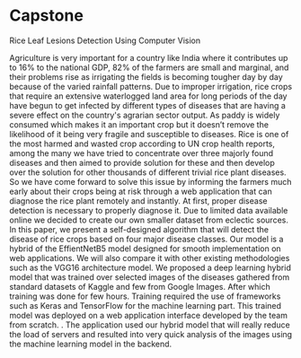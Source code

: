 # Capstone
Rice Leaf Lesions Detection Using Computer Vision

Agriculture is very important for a country like India where it 
contributes up to 16% to the national GDP, 82% of the farmers 
are small and marginal, and their problems rise as irrigating 
the fields is becoming tougher day by day because of the varied 
rainfall patterns. Due to improper irrigation, rice crops that 
require an extensive waterlogged land area for long periods of 
the day have begun to get infected by different types of diseases 
that are having a severe effect on the country's agrarian sector 
output. As paddy is widely consumed which makes it an important 
crop but it doesn’t remove the likelihood of it being very fragile 
and susceptible to diseases. Rice is one of the most harmed and 
wasted crop according to UN crop health reports, among the many 
we have tried to concentrate over three majorly found diseases and 
then aimed to provide solution for these and then develop over the 
solution for other thousands of different trivial rice plant diseases. 
So we have come forward to solve this issue by informing the farmers 
much early about their crops being at risk through a web application 
that can diagnose the rice plant remotely and instantly. At first, 
proper disease detection is necessary to properly diagnose it. 
Due to limited data available online we decided to create our own 
smaller dataset from eclectic sources. In this paper, we present a 
self-designed algorithm that will detect the disease of rice crops 
based on four major disease classes. Our model is a hybrid of the 
EffientNetB5 model designed for smooth implementation on web applications. 
We will also compare it with other existing methodologies such as the 
VGG16 architecture model. We proposed a deep learning hybrid model that 
was trained over selected images of the diseases gathered from standard 
datasets of Kaggle and few from Google Images. After which training 
was done for few hours. Training required the use of frameworks such 
as Keras and TensorFlow for the machine learning part. 
This trained model was deployed on a web application interface developed 
by the team from scratch. . The application used our hybrid model that 
will really reduce the load of servers and resulted into very quick 
analysis of the images using the machine learning model in the backend.
